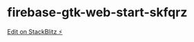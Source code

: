 # firebase-gtk-web-start-skfqrz

[Edit on StackBlitz ⚡️](https://stackblitz.com/edit/firebase-gtk-web-start-skfqrz)